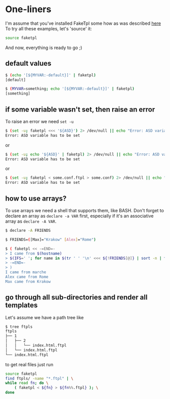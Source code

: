 # One-liners

I'm assume that you've installed FakeTpl some how as was described [here](https://github.com/vorakl/FakeTpl#how-to-get-started)
To try all these examples, let's 'source' it:

```bash
source faketpl
```

And now, everything is ready to go ;)

## default values

```bash
$ (echo '[${MYVAR:-default}]' | faketpl)
[default]
```

```bash
$ (MYVAR=something; echo '[${MYVAR:-default}]' | faketpl)
[something]
```

## if some variable wasn't set, then raise an error

To raise an error we need `set -u`

```bash
$ (set -u; faketpl <<< '${ASD}') 2> /dev/null || echo "Error: ASD variable has to be set"
Error: ASD variable has to be set
```
or

```bash
$ (set -u; echo '${ASD}' | faketpl) 2> /dev/null || echo "Error: ASD variable has to be set"
Error: ASD variable has to be set
```
or

```bash
$ (set -u; faketpl < some.conf.ftpl > some.conf) 2> /dev/null || echo "Error: ASD variable has to be set"
Error: ASD variable has to be set
```

## how to use arrays?

To use arrays we need a shell that supports them, like BASH. Don't forget to declare an array as `declare -a VAR` first, especially if it's an associative array as `declare -A VAR`.

```bash
$ declare -A FRIENDS

$ FRIENDS=([Max]="Krakow" [Alex]="Rome")

$ ( faketpl << -=END=-
> I came from $(hostname)
> $(IFS=' '; for name in $(tr ' ' '\n' <<< ${!FRIENDS[@]} | sort -n | tr '\n' ' '); do echo "${name} came from ${FRIENDS[${name}]}"; done)
> -=END=-
> )
I came from marche
Alex came from Rome
Max came from Krakow
```

## go through all sub-directories and render all templates

Let's assume we have a path tree like

```bash
$ tree ftpls
ftpls
├── 1
│   ├── 2
│   │   └── index.html.ftpl
│   └── index.html.ftpl
└── index.html.ftpl
```

to get real files just run

```bash
source faketpl
find ftpls/ -name "*.ftpl" | \
while read fn; do \
    ( faketpl < ${fn} > ${fn%%.ftpl} ); \
done
```
